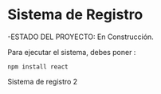 <h1> Sistema de Registro</h1>
-ESTADO DEL PROYECTO: En Construcción.

Para ejecutar el sistema, debes poner :

```npm install react```

Sistema de registro 2
